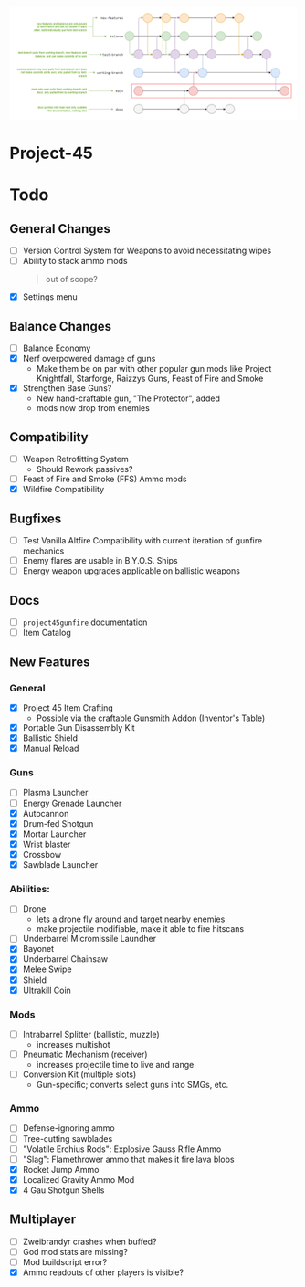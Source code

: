 <img src="docs/Project 45/repository-structure.png" />

# Project-45

# Todo

## General Changes

- [ ] Version Control System for Weapons to avoid necessitating wipes
- [ ] Ability to stack ammo mods
  > out of scope?
- [x] Settings menu

## Balance Changes

- [ ] Balance Economy
- [x] Nerf overpowered damage of guns
  - Make them be on par with other popular gun mods like Project Knightfall, Starforge, Raizzys Guns, Feast of Fire and Smoke
- [x] Strengthen Base Guns?
  - New hand-craftable gun, "The Protector", added
  - mods now drop from enemies

## Compatibility

- [ ] Weapon Retrofitting System
  - Should Rework passives?
- [ ] Feast of Fire and Smoke (FFS) Ammo mods
- [x] Wildfire Compatibility

## Bugfixes

- [ ] Test Vanilla Altfire Compatibility with current iteration of gunfire mechanics
- [ ] Enemy flares are usable in B.Y.O.S. Ships
- [ ] Energy weapon upgrades applicable on ballistic weapons

## Docs

- [ ] `project45gunfire` documentation
- [ ] Item Catalog

## New Features

### General
- [x] Project 45 Item Crafting
  - Possible via the craftable Gunsmith Addon (Inventor's Table)
- [x] Portable Gun Disassembly Kit
- [x] Ballistic Shield
- [x] Manual Reload

### Guns
- [ ] Plasma Launcher
- [ ] Energy Grenade Launcher
- [x] Autocannon
- [x] Drum-fed Shotgun
- [x] Mortar Launcher
- [x] Wrist blaster
- [x] Crossbow
- [x] Sawblade Launcher

### Abilities:
- [ ] Drone
  - lets a drone fly around and target nearby enemies
  - make projectile modifiable, make it able to fire hitscans
- [ ] Underbarrel Micromissile Laundher
- [x] Bayonet
- [x] Underbarrel Chainsaw
- [x] Melee Swipe
- [x] Shield
- [x] Ultrakill Coin

### Mods
- [ ] Intrabarrel Splitter (ballistic, muzzle)
  - increases multishot
- [ ] Pneumatic Mechanism (receiver)
  - increases projectile time to live and range
- [ ] Conversion Kit (multiple slots)
  - Gun-specific; converts select guns into SMGs, etc.

### Ammo
- [ ] Defense-ignoring ammo
- [ ] Tree-cutting sawblades
- [ ] "Volatile Erchius Rods": Explosive Gauss Rifle Ammo
- [ ] "Slag": Flamethrower ammo that makes it fire lava blobs
- [x] Rocket Jump Ammo
- [x] Localized Gravity Ammo Mod
- [x] 4 Gau Shotgun Shells

## Multiplayer
- [ ] Zweibrandyr crashes when buffed?
- [ ] God mod stats are missing?
- [ ] Mod buildscript error?
- [x] Ammo readouts of other players is visible?